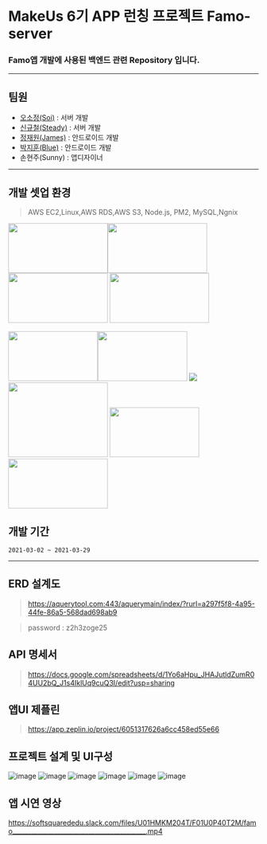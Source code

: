 # MakeUs 6기 APP 런칭 프로젝트  Famo-server
### Famo앱 개발에 사용된 백엔드 관련 Repository 입니다.
---
## 팀원

* [오소정(Soi)](https://github.com/sojungoh) : 서버 개발
* [신규철(Steady)](https://github.com/Resilient923) : 서버 개발
* [정재원(James)](https://github.com/BingoTop) : 안드로이드 개발
* [박지훈(Blue)](https://github.com/jihoon2651) : 안드로이드 개발
* 손현주(Sunny) : 앱디자이너
---
## 개발 셋업 환경
>AWS EC2,Linux,AWS RDS,AWS S3, Node.js, PM2, MySQL,Ngnix

<img src="https://miro.medium.com/max/960/0*uXXbbKGKNQUQonbC.png" width="200" height="100"><img src="https://miro.medium.com/max/960/1*oNM0JVqivoi3lVPF6ygp9Q.png" width="200" height="100"><img src="https://media.vlpt.us/images/leejh3224/post/eeea9dd5-d99a-4b7b-9024-d4866d48ca70/mysql.png" width="200" height="100">
<img src="https://blog.kakaocdn.net/dn/bEUX6s/btqAavSzerd/Q8tjjThKJ82PS4HrBFp5Sk/img.png" width="200" height="100">

<img src="https://upload.wikimedia.org/wikipedia/commons/thumb/9/93/Amazon_Web_Services_Logo.svg/1200px-Amazon_Web_Services_Logo.svg.png" width="180" height="100"><img src="https://img1.daumcdn.net/thumb/R800x0/?scode=mtistory2&fname=https%3A%2F%2Fblog.kakaocdn.net%2Fdn%2FbnveOL%2FbtqKylNzdtm%2FN9aaEvOxd7Hm0N0KJYg6l0%2Fimg.png" width="180" height="100">
<img src="https://t1.daumcdn.net/cfile/tistory/998695465BB792B11F">
<img src="https://media.vlpt.us/images/sue517/post/89f7fe8e-618f-41a6-a98a-69634b73c2d7/img.jpg" width ="200" height ="150">
<img src="https://media.vlpt.us/images/ayoung0073/post/e736dc61-9be5-4f91-b751-4a1f64bc4a97/rds.png" width="180" height="100">
<img src="https://media.vlpt.us/images/moongq/post/953eec56-74af-4d03-b293-5e91fc0c51b5/nginx.png" width="200" height="100">



## 개발 기간

```
2021-03-02 ~ 2021-03-29

```

---
## ERD 설계도

>https://aquerytool.com:443/aquerymain/index/?rurl=a297f5f8-4a95-44fe-86a5-568dad698ab9

>password : z2h3zoge25


## API 명세서

>https://docs.google.com/spreadsheets/d/1Yo6aHpu_JHAJutldZumR04UU2bQ_J1s4IklUq9cuQ3I/edit?usp=sharing

## 앱UI 제플린

>https://app.zeplin.io/project/6051317626a6cc458ed55e66

## 프로젝트 설계 및 UI구성 


![image](https://user-images.githubusercontent.com/64014651/111032253-9cec9d00-844e-11eb-96b2-98c32469bdab.png)
![image](https://user-images.githubusercontent.com/64014651/111032285-c4dc0080-844e-11eb-940e-b19e00dc817f.png)
![image](https://user-images.githubusercontent.com/64014651/111032297-d4f3e000-844e-11eb-890d-02b16f75edc0.png)
![image](https://user-images.githubusercontent.com/64014651/111032302-dd4c1b00-844e-11eb-8be9-32f670d4044a.png)
![image](https://user-images.githubusercontent.com/64014651/111032313-e76e1980-844e-11eb-96e8-253eb9f921f3.png)
![image](https://user-images.githubusercontent.com/64014651/111032320-f228ae80-844e-11eb-8a6d-c46bfd74930e.png)


## 앱 시연 영상
https://softsquarededu.slack.com/files/U01HMKM204T/F01U0P40T2M/famo__________________________________________.mp4
